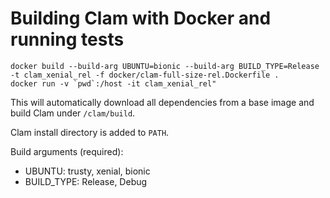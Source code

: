 # Building Clam with Docker and running tests

```shell
docker build --build-arg UBUNTU=bionic --build-arg BUILD_TYPE=Release -t clam_xenial_rel -f docker/clam-full-size-rel.Dockerfile .
docker run -v `pwd`:/host -it clam_xenial_rel"
```

This will automatically download all dependencies from a base image
and build Clam under `/clam/build`.

Clam install directory is added to `PATH`.

Build arguments (required):
- UBUNTU: trusty, xenial, bionic
- BUILD_TYPE: Release, Debug

